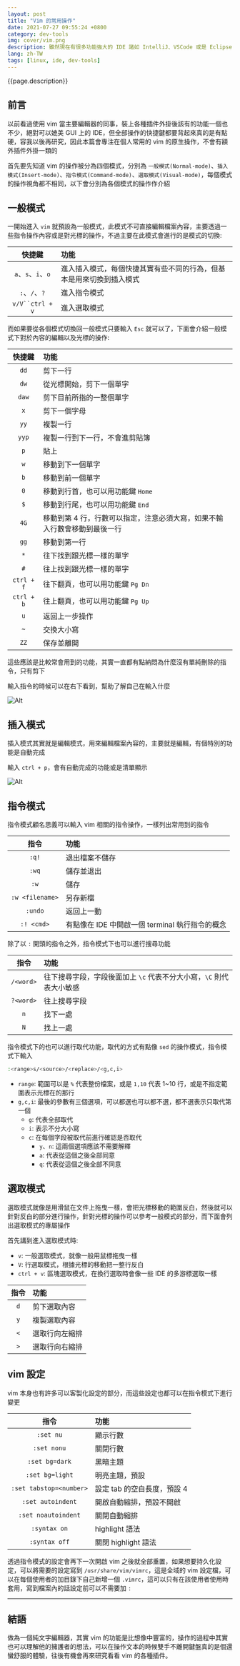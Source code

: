 ```yaml
---
layout: post
title: "Vim 的常用操作"
date: 2021-07-27 09:55:24 +0800
category: dev-tools
img: cover/vim.png
description: 雖然現在有很多功能強大的 IDE 諸如 IntelliJ、VSCode 或是 Eclipse，但在 linux server 上時常都是只有 command line mode 的，以上的編輯器也就都派不上用場了，不可避免的需要使用到 vim 這類的純文字編輯器，因此筆記一下一些常用到的操作
lang: zh-TW
tags: [linux, ide, dev-tools]
---
```


{{page.description}}

## 前言

以前看過使用 vim 當主要編輯器的同事，裝上各種插件外掛後該有的功能一個也不少，絕對可以媲美 GUI 上的 IDE，但全部操作的快捷鍵都要背起來真的是有點硬，容我以後再研究，因此本篇會專注在個人常用的 vim 的原生操作，不會有額外插件外掛一類的

首先要先知道 vim 的操作被分為四個模式，分別為 `一般模式(Normal-mode)`、`插入模式(Insert-mode)`、`指令模式(Command-mode)`、`選取模式(Visual-mode)`，每個模式的操作視角都不相同，以下會分別為各個模式的操作作介紹

## 一般模式

一開始進入 `vim` 就預設為一般模式，此模式不可直接編輯檔案內容，主要透過一些指令操作內容或是對光標的操作，不過主要在此模式會進行的是模式的切換:

|       快捷鍵       | 功能                                                                 |
| :----------------: | :------------------------------------------------------------------- |
| `a`、`s`、`i`、`o` | 進入插入模式，每個快捷其實有些不同的行為，但基本是用來切換到插入模式 |
|   `:`、`/`、`?`    | 進入指令模式                                                         |
|  `v/V``ctrl + v`   | 進入選取模式                                                         |

而如果要從各個模式切換回一般模式只要輸入 `Esc` 就可以了，下面會介紹一般模式下對於內容的編輯以及光標的操作:

|   快捷鍵   | 功能                                                                      |
| :--------: | :------------------------------------------------------------------------ |
|    `dd`    | 剪下一行                                                                  |
|    `dw`    | 從光標開始，剪下一個單字                                                  |
|   `daw`    | 剪下目前所指的一整個單字                                                  |
|    `x`     | 剪下一個字母                                                              |
|    `yy`    | 複製一行                                                                  |
|   `yyp`    | 複製一行到下一行，不會進剪貼簿                                            |
|    `p`     | 貼上                                                                      |
|    `w`     | 移動到下一個單字                                                          |
|    `b`     | 移動到前一個單字                                                          |
|    `0`     | 移動到行首，也可以用功能鍵 `Home`                                         |
|    `$`     | 移動到行尾，也可以用功能鍵 `End`                                          |
|    `4G`    | 移動到第 4 行，行數可以指定，注意必須大寫，如果不輸入行數會移動到最後一行 |
|    `gg`    | 移動到第一行                                                              |
|    `*`     | 往下找到跟光標一樣的單字                                                  |
|    `#`     | 往上找到跟光標一樣的單字                                                  |
| `ctrl + f` | 往下翻頁，也可以用功能鍵 `Pg Dn`                                          |
| `ctrl + b` | 往上翻頁，也可以用功能鍵 `Pg Up`                                          |
|    `u`     | 返回上一步操作                                                            |
|    `~`     | 交換大小寫                                                                |
|    `ZZ`    | 保存並離開                                                                |

這些應該是比較常會用到的功能，其實一直都有點納悶為什麼沒有單純刪除的指令，只有剪下

輸入指令的時候可以在右下看到，幫助了解自己在輸入什麼

![Alt]({{site.baseurl}}/assets/img/vim-command-input.png)

## 插入模式

插入模式其實就是編輯模式，用來編輯檔案內容的，主要就是編輯，有個特別的功能是自動完成

輸入 `ctrl + p`，會有自動完成的功能或是清單顯示

![Alt]({{site.baseurl}}/assets/img/vim-auto-complete.png)

## 指令模式

指令模式顧名思義可以輸入 vim 相關的指令操作，一樣列出常用到的指令

|      指令       | 功能                                            |
| :-------------: | :---------------------------------------------- |
|      `:q!`      | 退出檔案不儲存                                  |
|      `:wq`      | 儲存並退出                                      |
|      `:w`       | 儲存                                            |
| `:w <filename>` | 另存新檔                                        |
|     `:undo`     | 返回上一動                                      |
|   `:! <cmd>`    | 有點像在 IDE 中開啟一個 terminal 執行指令的概念 |

除了以 `:` 開頭的指令之外，指令模式下也可以進行搜尋功能

|   指令    | 功能                                                                |
| :-------: | :------------------------------------------------------------------ |
| `/<word>` | 往下搜尋字段，字段後面加上 `\c` 代表不分大小寫，`\C` 則代表大小敏感 |
| `?<word>` | 往上搜尋字段                                                        |
|    `n`    | 找下一處                                                            |
|    `N`    | 找上一處                                                            |

指令模式下的也可以進行取代功能，取代的方式有點像 `sed` 的操作模式，指令模式下輸入

```bash
:<range>s/<source>/<replace>/<g,c,i>
```

+ `range`: 範圍可以是 `%` 代表整份檔案，或是 `1,10` 代表 1~10 行，或是不指定範圍表示光標在的那行
+ `g,c,i`: 最後的參數有三個選項，可以都選也可以都不選，都不選表示只取代第一個
  + `g`: 代表全部取代
  + `i`: 表示不分大小寫
  + `c`: 在每個字段被取代前進行確認是否取代
    + `y`、`n`: 這兩個選項應該不需要解釋
    + `a`: 代表從這個之後全部同意
    + `q`: 代表從這個之後全部不同意

## 選取模式

選取模式就像是用滑鼠在文件上拖曳一樣，會把光標移動的範圍反白，然後就可以針對反白的部分進行操作，針對光標的操作可以參考一般模式的部分，而下面會列出選取模式的專屬操作

首先講到進入選取模式時:

+ `v`: 一般選取模式，就像一般用鼠標拖曳一樣
+ `V`: 行選取模式，根據光標的移動把一整行反白
+ `ctrl + v`: 區塊選取模式，在換行選取時會像一些 IDE 的多游標選取一樣

| 指令  | 功能           |
| :---: | :------------- |
|  `d`  | 剪下選取內容   |
|  `y`  | 複製選取內容   |
|  `<`  | 選取行向左縮排 |
|  `>`  | 選取行向右縮排 |

## vim 設定

vim 本身也有許多可以客製化設定的部分，而這些設定也都可以在指令模式下進行變更

|          指令           | 功能                        |
| :---------------------: | :-------------------------- |
|        `:set nu`        | 顯示行數                    |
|       `:set nonu`       | 關閉行數                    |
|     `:set bg=dark`      | 黑暗主題                    |
|     `:set bg=light`     | 明亮主題，預設              |
| `:set tabstop=<number>` | 設定 tab 的空白長度，預設 4 |
|    `:set autoindent`    | 開啟自動縮排，預設不開啟    |
|   `:set noautoindent`   | 關閉自動縮排                |
|       `:syntax on`       | highlight 語法              |
|      `:syntax off`       | 關閉 highlight 語法         |

透過指令模式的設定會再下一次開啟 vim 之後就全部重置，如果想要持久化設定，可以將需要的設定寫到 `/usr/share/vim/vimrc`，這是全域的 vim 設定檔，可以在每個使用者的加目錄下自己新增一個 `.vimrc`，這可以只有在該使用者使用時套用，寫到檔案內的話設定前可以不需要加 `:`

---

## 結語

做為一個純文字編輯器，其實 vim 的功能是比想像中豐富的，操作的過程中其實也可以理解他的擁護者的想法，可以在操作文本的時候雙手不離開鍵盤真的是個還蠻舒服的體驗，往後有機會再來研究看看 vim 的各種插件。
